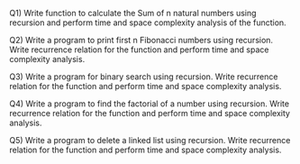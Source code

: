 Q1) Write function to calculate the Sum of n natural numbers using recursion and perform time and space complexity analysis of the function.

Q2) Write a program to print first n Fibonacci numbers using recursion. Write recurrence relation for the function and perform time and space complexity analysis.

Q3) Write a program for binary search using recursion. Write recurrence relation for the function and perform time and space complexity analysis.

Q4) Write a program to find the factorial of a number using recursion. Write recurrence relation for the function and perform time and space complexity analysis.

Q5) Write a program to delete a linked list using recursion. Write recurrence relation for the function and perform time and space complexity analysis.